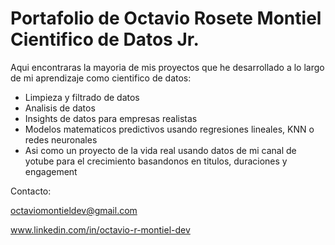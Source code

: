 # Portafolio de Octavio Rosete Montiel Cientifico de Datos Jr.


Aqui encontraras la mayoria de mis proyectos que he desarrollado a lo largo de mi aprendizaje como cientifico de datos:

  - Limpieza y filtrado de datos
  - Analisis de datos
  - Insights de datos para empresas realistas
  - Modelos matematicos predictivos usando regresiones lineales, KNN o redes neuronales
  - Asi como un proyecto de la vida real usando datos de mi canal de yotube para el crecimiento basandonos en titulos, duraciones y engagement


Contacto:

octaviomontieldev@gmail.com

www.linkedin.com/in/octavio-r-montiel-dev
